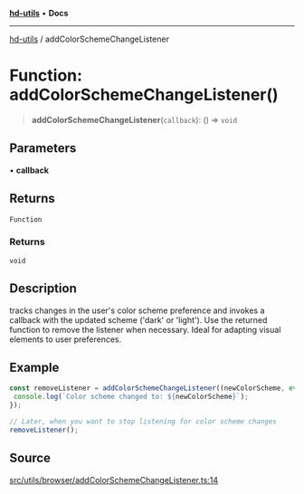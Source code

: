 [**hd-utils**](../README.md) • **Docs**

***

[hd-utils](../globals.md) / addColorSchemeChangeListener

# Function: addColorSchemeChangeListener()

> **addColorSchemeChangeListener**(`callback`): () => `void`

## Parameters

• **callback**

## Returns

`Function`

### Returns

`void`

## Description

tracks changes in the user's color scheme preference and invokes a callback with the updated scheme ('dark' or 'light'). Use the returned function to remove the listener when necessary. Ideal for adapting visual elements to user preferences.

## Example

```ts
const removeListener = addColorSchemeChangeListener((newColorScheme, event) => {
 console.log(`Color scheme changed to: ${newColorScheme}`);
});

// Later, when you want to stop listening for color scheme changes
removeListener();
```

## Source

[src/utils/browser/addColorSchemeChangeListener.ts:14](https://github.com/AhmadHddad/h-utils/blob/8e9e542f98b1a43a336ce585dc8666b21b0e894d/src/utils/browser/addColorSchemeChangeListener.ts#L14)
